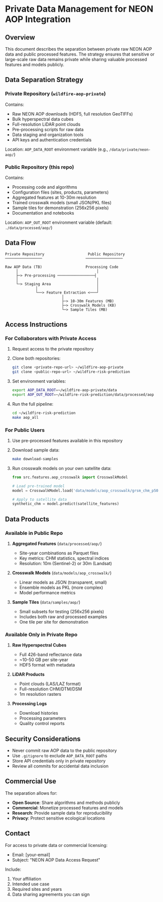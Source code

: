 # Private Data Management for NEON AOP Integration

## Overview

This document describes the separation between private raw NEON AOP data and public processed features. The strategy ensures that sensitive or large-scale raw data remains private while sharing valuable processed features and models publicly.

## Data Separation Strategy

### Private Repository (`wildfire-aop-private`)
Contains:
- Raw NEON AOP downloads (HDF5, full resolution GeoTIFFs)
- Bulk hyperspectral data cubes
- Full-resolution LiDAR point clouds
- Pre-processing scripts for raw data
- Data staging and organization tools
- API keys and authentication credentials

Location: `AOP_DATA_ROOT` environment variable (e.g., `/data/private/neon-aop/`)

### Public Repository (this repo)
Contains:
- Processing code and algorithms
- Configuration files (sites, products, parameters)
- Aggregated features at 10-30m resolution
- Trained crosswalk models (small JSON/PKL files)
- Sample tiles for demonstration (256x256 pixels)
- Documentation and notebooks

Location: `AOP_OUT_ROOT` environment variable (default: `./data/processed/aop/`)

## Data Flow

```
Private Repository                    Public Repository
─────────────────                    ─────────────────
                                    
Raw AOP Data (TB)                    Processing Code
     │                                    │
     ├─> Pre-processing ─────────────────┤
     │                                    │
     └─> Staging Area                     │
              │                           │
              └──> Feature Extraction <───┘
                          │
                          ├─> 10-30m Features (MB)
                          ├─> Crosswalk Models (KB)
                          └─> Sample Tiles (MB)
```

## Access Instructions

### For Collaborators with Private Access

1. Request access to the private repository
2. Clone both repositories:
   ```bash
   git clone <private-repo-url> ~/wildfire-aop-private
   git clone <public-repo-url> ~/wildfire-risk-prediction
   ```

3. Set environment variables:
   ```bash
   export AOP_DATA_ROOT=~/wildfire-aop-private/data
   export AOP_OUT_ROOT=~/wildfire-risk-prediction/data/processed/aop
   ```

4. Run the full pipeline:
   ```bash
   cd ~/wildfire-risk-prediction
   make aop_all
   ```

### For Public Users

1. Use pre-processed features available in this repository
2. Download sample data:
   ```bash
   make download-samples
   ```

3. Run crosswalk models on your own satellite data:
   ```python
   from src.features.aop_crosswalk import CrosswalkModel
   
   # Load pre-trained model
   model = CrosswalkModel.load('data/models/aop_crosswalk/grsm_chm_p50.json')
   
   # Apply to satellite data
   synthetic_chm = model.predict(satellite_features)
   ```

## Data Products

### Available in Public Repo

1. **Aggregated Features** (`data/processed/aop/`)
   - Site-year combinations as Parquet files
   - Key metrics: CHM statistics, spectral indices
   - Resolution: 10m (Sentinel-2) or 30m (Landsat)

2. **Crosswalk Models** (`data/models/aop_crosswalk/`)
   - Linear models as JSON (transparent, small)
   - Ensemble models as PKL (more complex)
   - Model performance metrics

3. **Sample Tiles** (`data/samples/aop/`)
   - Small subsets for testing (256x256 pixels)
   - Includes both raw and processed examples
   - One tile per site for demonstration

### Available Only in Private Repo

1. **Raw Hyperspectral Cubes**
   - Full 426-band reflectance data
   - ~10-50 GB per site-year
   - HDF5 format with metadata

2. **LiDAR Products**
   - Point clouds (LAS/LAZ format)
   - Full-resolution CHM/DTM/DSM
   - 1m resolution rasters

3. **Processing Logs**
   - Download histories
   - Processing parameters
   - Quality control reports

## Security Considerations

- Never commit raw AOP data to the public repository
- Use `.gitignore` to exclude `AOP_DATA_ROOT` paths
- Store API credentials only in private repository
- Review all commits for accidental data inclusion

## Commercial Use

The separation allows for:
- **Open Source**: Share algorithms and methods publicly
- **Commercial**: Monetize processed features and models
- **Research**: Provide sample data for reproducibility
- **Privacy**: Protect sensitive ecological locations

## Contact

For access to private data or commercial licensing:
- Email: [your-email]
- Subject: "NEON AOP Data Access Request"

Include:
1. Your affiliation
2. Intended use case
3. Required sites and years
4. Data sharing agreements you can sign